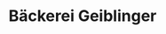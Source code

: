---
title: "Bäckerei Geiblinger"
url: /st-georgen-an-der-gusen/baeckerei-geiblinger/
shop: Bäckerei
---
